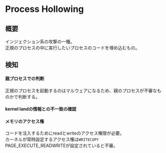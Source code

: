 # Process Hollowing

## 概要
インジェクション系の攻撃の一種。  
正規のプロセスの中に実行したいプロセスのコードを埋め込むもの。  

## 検知
#### 親プロセスでの判断
正規のプロセスを起動するのはマルウェアになるため、親のプロセスが不審なものかで判断する。

#### kernel landの情報との不一致の確認

#### メモリのアクセス権
コードを注入するためにreadとwriteのアクセス権限が必要。  
カーネルが常時設定するアクセス権は`WRITECOPY`  
PAGE_EXECUTE_READWRITEが設定されていると不審。
